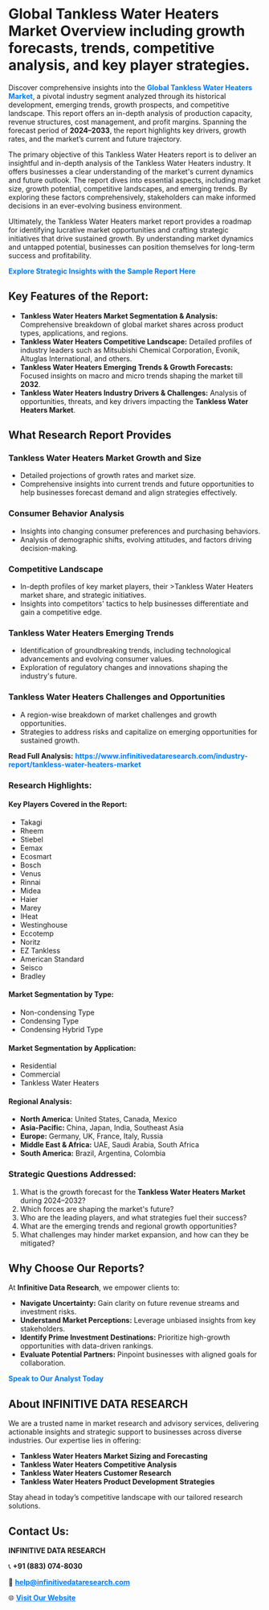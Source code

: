 <h1>Global Tankless Water Heaters Market Overview including growth forecasts, trends, competitive analysis, and key player strategies.</h1>
<p>
Discover comprehensive insights into the 
<a href="https://www.infinitivedataresearch.com/industry-report/tankless-water-heaters-market" rel="dofollow" style="color: #007BFF; text-decoration: none;"><strong>Global Tankless Water Heaters Market</strong></a>, a pivotal industry segment analyzed through its historical development, emerging trends, growth prospects, and competitive landscape. This report offers an in-depth analysis of production capacity, revenue structures, cost management, and profit margins. Spanning the forecast period of <strong>2024–2033</strong>, the report highlights key drivers, growth rates, and the market’s current and future trajectory.
</p>
<p>
The primary objective of this Tankless Water Heaters report is to deliver an insightful and in-depth analysis of the Tankless Water Heaters industry. It offers businesses a clear understanding of the market's current dynamics and future outlook. The report dives into essential aspects, including market size, growth potential, competitive landscapes, and emerging trends. By exploring these factors comprehensively, stakeholders can make informed decisions in an ever-evolving business environment.
</p>
<p>
Ultimately, the Tankless Water Heaters market report provides a roadmap for identifying lucrative market opportunities and crafting strategic initiatives that drive sustained growth. By understanding market dynamics and untapped potential, businesses can position themselves for long-term success and profitability.
</p>
<p>
<a href="https://www.infinitivedataresearch.com/request-sample/reportId=102072" style="color: #007BFF; text-decoration: none;"><strong>Explore Strategic Insights with the Sample Report Here</strong></a>
</p>

<h2>Key Features of the Report:</h2>
<ul>
<li><strong>Tankless Water Heaters Market Segmentation & Analysis:</strong> Comprehensive breakdown of global market shares across product types, applications, and regions.</li>
<li><strong>Tankless Water Heaters Competitive Landscape:</strong> Detailed profiles of industry leaders such as Mitsubishi Chemical Corporation, Evonik, Altuglas International, and others.</li>
<li><strong>Tankless Water Heaters Emerging Trends & Growth Forecasts:</strong> Focused insights on macro and micro trends shaping the market till <strong>2032</strong>.</li>
<li><strong>Tankless Water Heaters Industry Drivers & Challenges:</strong> Analysis of opportunities, threats, and key drivers impacting the <strong>Tankless Water Heaters Market</strong>.</li>
</ul>

<h2>What Research Report Provides</h2>
<h3>Tankless Water Heaters Market Growth and Size</h3>
<ul>
<li>Detailed projections of growth rates and market size.</li>
<li>Comprehensive insights into current trends and future opportunities to help businesses forecast demand and align strategies effectively.</li>
</ul>

<h3>Consumer Behavior Analysis</h3>
<ul>
<li>Insights into changing consumer preferences and purchasing behaviors.</li>
<li>Analysis of demographic shifts, evolving attitudes, and factors driving decision-making.</li>
</ul>

<h3>Competitive Landscape</h3>
<ul>
<li>In-depth profiles of key market players, their >Tankless Water Heaters market share, and strategic initiatives.</li>
<li>Insights into competitors' tactics to help businesses differentiate and gain a competitive edge.</li>
</ul>

<h3>Tankless Water Heaters Emerging Trends</h3>
<ul>
<li>Identification of groundbreaking trends, including technological advancements and evolving consumer values.</li>
<li>Exploration of regulatory changes and innovations shaping the industry's future.</li>
</ul>

<h3>Tankless Water Heaters Challenges and Opportunities</h3>
<ul>
<li>A region-wise breakdown of market challenges and growth opportunities.</li>
<li>Strategies to address risks and capitalize on emerging opportunities for sustained growth.</li>
</ul>
<p><strong>Read Full Analysis:</strong> <a href="https://www.infinitivedataresearch.com/industry-report/tankless-water-heaters-market" rel="dofollow" style="color: #007BFF; text-decoration: none;"><strong>https://www.infinitivedataresearch.com/industry-report/tankless-water-heaters-market</strong></a></p>
<h3>Research Highlights:</h3>
<h4>Key Players Covered in the Report:</h4>
<ul><li>Takagi</li><li>Rheem</li><li>Stiebel</li><li>Eemax</li><li>Ecosmart</li><li>Bosch</li><li>Venus</li><li>Rinnai</li><li>Midea</li><li>Haier</li><li>Marey</li><li>IHeat</li><li>Westinghouse</li><li>Eccotemp</li><li>Noritz</li><li>EZ Tankless</li><li>American Standard</li><li>Seisco</li><li>Bradley</li></ul>
<h4>Market Segmentation by Type:</h4>
<ul><li>Non-condensing Type</li><li>Condensing Type</li><li>Condensing Hybrid Type</li></ul>
<h4>Market Segmentation by Application:</h4>
<ul><li>Residential</li><li>Commercial</li><li>Tankless Water Heaters</li></ul>

<h4>Regional Analysis:</h4>
<ul>
<li><strong>North America:</strong> United States, Canada, Mexico</li>
<li><strong>Asia-Pacific:</strong> China, Japan, India, Southeast Asia</li>
<li><strong>Europe:</strong> Germany, UK, France, Italy, Russia</li>
<li><strong>Middle East & Africa:</strong> UAE, Saudi Arabia, South Africa</li>
<li><strong>South America:</strong> Brazil, Argentina, Colombia</li>
</ul>

<h3>Strategic Questions Addressed:</h3>
<ol>
<li>What is the growth forecast for the <strong>Tankless Water Heaters Market</strong> during 2024–2032?</li>
<li>Which forces are shaping the market's future?</li>
<li>Who are the leading players, and what strategies fuel their success?</li>
<li>What are the emerging trends and regional growth opportunities?</li>
<li>What challenges may hinder market expansion, and how can they be mitigated?</li>
</ol>

<h2>Why Choose Our Reports?</h2>
<p>At <strong>Infinitive Data Research</strong>, we empower clients to:</p>
<ul>
<li><strong>Navigate Uncertainty:</strong> Gain clarity on future revenue streams and investment risks.</li>
<li><strong>Understand Market Perceptions:</strong> Leverage unbiased insights from key stakeholders.</li>
<li><strong>Identify Prime Investment Destinations:</strong> Prioritize high-growth opportunities with data-driven rankings.</li>
<li><strong>Evaluate Potential Partners:</strong> Pinpoint businesses with aligned goals for collaboration.</li>
</ul>
<p><a href="https://www.infinitivedataresearch.com/industry-report/tankless-water-heaters-market" rel="dofollow" style="color: #007BFF; text-decoration: none;"><strong>Speak to Our Analyst Today</strong></a></p>

<h2>About INFINITIVE DATA RESEARCH</h2>
<p>We are a trusted name in market research and advisory services, delivering actionable insights and strategic support to businesses across diverse industries. Our expertise lies in offering:</p>
<ul>
<li><strong>Tankless Water Heaters Market Sizing and Forecasting</strong></li>
<li><strong>Tankless Water Heaters Competitive Analysis</strong></li>
<li><strong>Tankless Water Heaters Customer Research</strong></li>
<li><strong>Tankless Water Heaters Product Development Strategies</strong></li>
</ul>
<p>Stay ahead in today’s competitive landscape with our tailored research solutions.</p>

<h2>Contact Us:</h2>
<p><strong>INFINITIVE DATA RESEARCH</strong></p>
<p>📞 <strong>+91 (883) 074-8030</strong></p>
<p>📧 <strong><a href="mailto:help@infinitivedataresearch.com" style="color: #007BFF;">help@infinitivedataresearch.com</a></strong></p>
<p>🌐 <strong><a href="https://www.infinitivedataresearch.com" rel="dofollow" style="color: #007BFF;">Visit Our Website</a></strong></p>